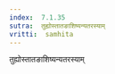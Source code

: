 ```yaml
---
index:  7.1.35
sutra:  तुह्योस्तातङाशिष्यन्यतरस्याम्
vritti:  samhita 
---
```


तुह्योस्तातङाशिष्यन्यतरस्याम्

